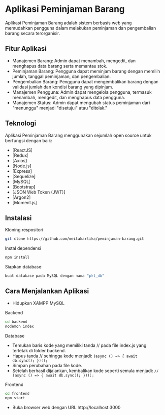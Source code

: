 # Aplikasi Peminjaman Barang

Aplikasi Peminjaman Barang adalah sistem berbasis web yang memudahkan pengguna dalam melakukan peminjaman dan pengembalian barang secara terorganisir.

## Fitur Aplikasi

- Manajemen Barang: Admin dapat menambah, mengedit, dan menghapus data barang serta memantau stok.
- Peminjaman Barang: Pengguna dapat meminjam barang dengan memilih jumlah, tanggal peminjaman, dan pengembalian.
- Pengembalian Barang: Pengguna dapat mengembalikan barang dengan validasi jumlah dan kondisi barang yang dipinjam.
- Manajemen Pengguna: Admin dapat mengelola pengguna, termasuk menambah, mengedit, dan menghapus data pengguna.
- Manajemen Status: Admin dapat mengubah status peminjaman dari "menunggu" menjadi "disetujui" atau "ditolak."

## Teknologi

Aplikasi Peminjaman Barang menggunakan sejumlah open source untuk berfungsi dengan baik:

- [ReactJS]
- [Redux]  
- [Axios] 
- [Node.js]
- [Express]
- [Sequelize]
- [MySQL]
- [Bootstrap]
- [JSON Web Token (JWT)]
- [Argon2]
- [Moment.js]

## Instalasi

Kloning respositori

```sh
git clone https://github.com/meitakartika/peminjaman-barang.git
```

Instal dependensi

```sh
npm install
```

Siapkan database
```sh
buat database pada MySQL dengan nama "pkl_db"
```

## Cara Menjalankan Aplikasi

- Hidupkan XAMPP MySQL

Backend
```sh
cd backend
nodemon index
```

Database
- Temukan baris kode yang memiliki tanda // pada file index.js yang terletak di folder backend.
- Hapus tanda // sehingga kode menjadi: ```(async () => { await db.sync(); })(); ```
- Simpan perubahan pada file kode.
- Setelah berhasil dijalankan, kembalikan kode seperti semula menjadi: ```// (async () => { await db.sync(); })();```

Frontend
```sh
cd frontend
npm start
```

- Buka browser web dengan URL http://localhost:3000
